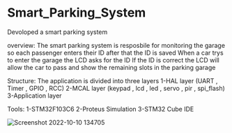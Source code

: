 # Smart_Parking_System

Devoloped a smart parking system 

overview: 
The smart parking system is resposbile for monitoring the garage so each passenger enters their ID after that the ID is saved 
When a car trys to enter the garage the LCD asks for the ID 
If the ID is correct the LCD will allow the car to pass and show the remaining slots in the parking garage

Structure:
The application is divided into three layers 
1-HAL layer (UART , Timer , GPIO , RCC)
2-MCAL layer (keypad , lcd , led , servo , pir , spi_flash)
3-Application layer

Tools:
1-STM32F103C6
2-Proteus Simulation
3-STM32 Cube IDE



![Screenshot 2022-10-10 134705](https://user-images.githubusercontent.com/77931158/194839996-f9d9b8df-7759-4f4a-bac5-6829cee66c83.png)
